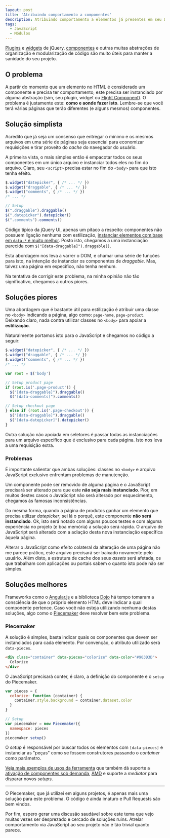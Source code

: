```yaml
---
layout: post
title: 'Atribuindo comportamento a componentes'
description: Atribuindo comportamento a elementos já presentes em seu DOM
tags:
  - JavaScript
  - Módulos
---
```


[Plugins](http://plugins.jquery.com) e [widgets](http://jqueryui.com) de jQuery, [componentes](http://component.io) e outras muitas abstrações de organização e modularização de código são muito úteis para manter a sanidade do seu projeto.

## O problema

A partir do momento que um elemento no HTML é considerado um componente e precisa ter comportamento, este precisa ser instanciado por alguma abstração (sim, seu plugin, widget ou [Flight Component](http://flightjs.github.io)). O problema é justamente este: **como e aonde fazer isto**. Lembre-se que você terá várias páginas que terão diferentes (e alguns mesmos) componentes.

## Solução simplista

Acredito que já seja um consenso que entregar o mínimo e os mesmos arquivos em uma série de páginas seja essencial para economizar requisições e tirar proveito do *cache* do navegador do usuário.

A primeira vista, o mais simples então é empacotar todos os seus componentes em um único arquivo e instanciar todos eles no fim do arquivo. Claro, seu `<script>` precisa estar no fim do `<body>` para que isto tenha efeito.

~~~ javascript
$.widget("datepicker", { /* ... */ })
$.widget("draggable", { /* ... */ })
$.widget("comments", { /* ... */ })
/* ... */

// Setup
$(".draggable").draggable()
$(".datepicker").datepicker()
$(".comments").comments()
~~~

Código típico da jQuery UI, apenas um pitaco a respeito: componentes não possuem ligação nenhuma com estilização, [instanciar elementos com base em `data-*` é muito melhor](http://blog.realstuffforabstractpeople.com/post/31753521367/classnames-for-styling-data-attributes-for-behavior). Posto isto, chegamos a uma instanciação parecida com `$("[data-draggable]").draggable()`.

Esta abordagem nos leva a varrer o DOM, e chamar uma série de funções para isto, na intenção de instanciar os componentes de *draggable*. Mas, talvez uma página em específico, não tenha nenhum.

Na tentativa de corrigir este problema, na minha opinião não tão significativo, chegamos a outros piores.

## Soluções piores

Uma abordagem que é bastante útil para estilização é atribuir uma classe no `<body>` indicando a página, algo como: `page-home`, `page-product`. Deixando claro, nada contra utilizar classes no `<body>` para apoiar a **estilização**.

Naturalmente portamos isto para o JavaScript e chegamos no código a seguir:

~~~ javascript
$.widget("datepicker", { /* ... */ })
$.widget("draggable", { /* ... */ })
$.widget("comments", { /* ... */ })
/* ... */

var root = $('body')

// Setup product page
if (root.is('.page-product')) {
  $("[data-draggable]").draggable()
  $("[data-comments]").comments()

// Setup checkout page
} else if (root.is('.page-checkout')) {
  $("[data-draggable]").draggable()
  $("[data-datepicker]").datepicker()
}
~~~

Outra solução não apoiada em seletores é passar todas as instanciações para um arquivo específico que é exclusivo para cada página. Isto nos leva a uma requisição extra.

### Problemas

É importante salientar que ambas soluções: classes no `<body>` e arquivo JavaScript exclusivo enfrentam problemas de manutenção.

Um componente pode ser removido de alguma página e o JavaScript precisará ser alterado para que este **não seja mais instanciado**. Pior, em muitos destes casos o JavaScript não será alterado por esquecimento, chegamos às famosas inconsistências.

Da mesma forma, quando a página de produtos ganhar um elemento que precisa utilizar *datepicker*, sei lá o porquê, este componente **não será instanciado**. Ok, isto será notado com alguns poucos testes e com alguma experiência no projeto (e boa memória) a solução será rápida. O arquivo de JavaScript será alterado com a adiação desta nova instanciação específica àquela página.

Alterar o JavaScript como efeito colateral da alteração de uma página não me parece prático, este arquivo precisará ser baixado novamente pelo usuário. Além disto, a estrutura de cache dos seus *assets* será afetada, os que trabalham com aplicações ou portais sabem o quanto isto pode não ser simples.

## Soluções melhores

Frameworks como o [Angular.js](http://angularjs.org) e a biblioteca [Dojo](http://dojotoolkit.org/features/1.6/html5data-attributes) há tempo tomaram a consciência de que o próprio elemento HTML deve indicar a qual componente pertence. Caso você não esteja utilizando nenhuma destas soluções, algo como o [Piecemaker](https://github.com/jcemer/piecemaker) deve resolver bem este problema.

### Piecemaker

A solução é simples, basta indicar quais os componentes que devem ser instanciados para cada elemento. Por convenção, o atributo utilizado será `data-pieces`.

~~~ html
<div class="container" data-pieces="colorize" data-color="#903D3D">
  Colorize
</div>
~~~

O JavaScript precisará conter, é claro, a definição do componente e o `setup` do Piecemaker.

~~~ javascript
var pieces = {
  colorize: function (container) {
    container.style.background = container.dataset.color
  }
}

// Setup
var piecemaker = new Piecemaker({
  namespace: pieces
})
piecemaker.setup()
~~~

O *setup* é responsável por buscar todos os elementos com `[data-pieces]` e instanciar as "peças" como se fossem construtores passando o *container* como parâmetro.

[Veja mais exemplos de usos da ferramenta](http://jcemer.com/piecemaker/samples) que também dá suporte a [ativação de componentes sob demanda](http://jcemer.com/piecemaker/samples/namespace_reload), [AMD](http://jcemer.com/piecemaker/samples/amd) e suporte a *mediator* para disparar novos *setups*.

-------

O Piecemaker, que já utilizei em alguns projetos, é apenas mais uma solução para este problema. O código é ainda imaturo e Pull Requests são bem vindos.

Por fim, espero gerar uma discusão saudável sobre este tema que vejo muitas vezes ser desprezado e cercado de soluções ruins. Atrelar comportamento via JavaScript ao seu projeto não é tão trivial quanto parece.
